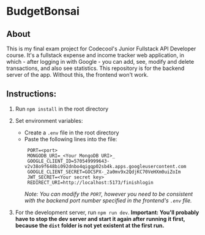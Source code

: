 # BudgetBonsai

## About

This is my final exam project for Codecool's Junior Fullstack API Developer course. It's a fullstack expense and income tracker web application, in which - after logging in with Google - you can add, see, modify and delete transactions, and also see statistics. This repository is for the backend server of the app. Without this, the frontend won't work.

## Instructions:

1. Run `npm install` in the root directory
2. Set environment variables:
   - Create a `.env` file in the root directory
   - Paste the following lines into the file:
     ```
      PORT=<port>
      MONGODB_URI=_<Your MongoDB URI>_
      GOOGLE_CLIENT_ID=570549999643-v2v38o9f648bi092dnbo4qigqp02sb4k.apps.googleusercontent.com
      GOOGLE_CLIENT_SECRET=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
      JWT_SECRET=<Your secret key>
      REDIRECT_URI=http://localhost:5173/finishlogin
     ```
     _Note: You can modify the `PORT`, however you need to be consistent with the backend port number specified in the frontend's `.env` file._

3. For the development server, run `npm run dev`.
   __Important: You'll probably have to stop the dev server and start it again after running it first, because the `dist` folder is not yet existent at the first run.__